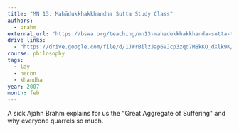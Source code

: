 ```yaml
---
title: "MN 13: Mahādukkhakkhandha Sutta Study Class"
authors:
  - brahm
external_url: "https://bswa.org/teaching/mn13-mahadukkhakkhanda-sutta-the-greater-discourse-on-the-mass-of-suffering-with-ajahn-brahm/"
drive_links:
  - "https://drive.google.com/file/d/1JWrBilzJap6VJcp3zqd7M8kKO_dXlk9K/view?usp=drivesdk"
course: philosophy
tags:
  - lay
  - becon
  - khandha
year: 2007
month: feb
---
```


A sick Ajahn Brahm explains for us the "Great Aggregate of Suffering" and why everyone quarrels so much.
